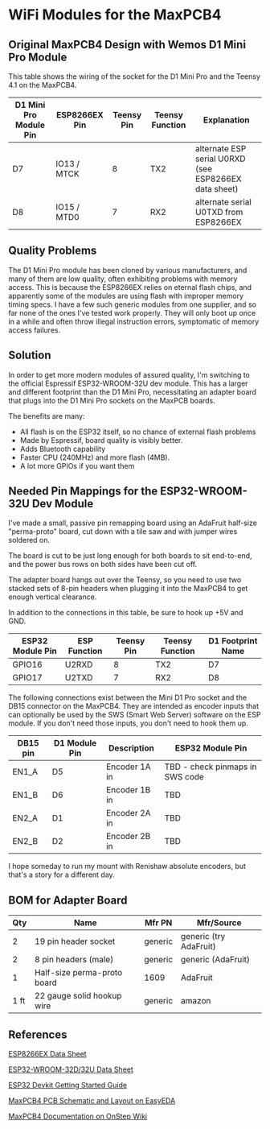 # WiFi Modules for the MaxPCB4

## Original MaxPCB4 Design with Wemos D1 Mini Pro Module

This table shows the wiring of the socket for the D1 Mini Pro and the Teensy 4.1 on the MaxPCB4.

| D1 Mini Pro Module Pin | ESP8266EX Pin  | Teensy Pin | Teensy Function |  Explanation
| ----                   | -----          | ----       |  ------         |  ------
| D7                     | IO13 / MTCK    | 8          |  TX2            |  alternate ESP serial U0RXD (see ESP8266EX data sheet)
| D8                     | IO15 / MTD0    | 7          |  RX2            |  alternate serial U0TXD from ESP8266EX

## Quality Problems

The D1 Mini Pro module has been cloned by various manufacturers, and many of them are low quality, often exhibiting problems with memory access.
This is because the ESP8266EX relies on eternal flash chips, and apparently some of the modules are using
flash with improper memory timing specs.  I have a few such generic modules from one supplier, and so far
none of the ones I've tested work properly.  They will only boot up once in a while and often throw
illegal instruction errors, symptomatic of memory access failures.

## Solution

In order to get more modern modules of assured quality, I'm switching to the official Espressif
ESP32-WROOM-32U dev module.  This has a larger and different footprint than the D1 Mini Pro, necessitating
an adapter board that plugs into the D1 Mini Pro sockets on the MaxPCB boards.

The benefits are many:

* All flash is on the ESP32 itself, so no chance of external flash problems
* Made by Espressif, board quality is visibly better.
* Adds Bluetooth capability
* Faster CPU (240MHz) and more flash (4MB).
* A lot more GPIOs if you want them

## Needed Pin Mappings for the ESP32-WROOM-32U Dev Module

I've made a small, passive pin remapping board using an AdaFruit half-size "perma-proto" board,
cut down with a tile saw and with jumper wires soldered on.

The board is cut to be just long enough for both boards to sit end-to-end, and the
power bus rows on both sides have been cut off.

The adapter board hangs out over the Teensy, so you need to use two stacked sets of 8-pin
headers when plugging it into the MaxPCB4 to get enough vertical clearance.

In addition to the connections in this table, be sure to hook up +5V and GND.

| ESP32 Module Pin   | ESP Function  | Teensy Pin  | Teensy Function | D1 Footprint Name
| -----              | ----          | ----        | ----            | ----
| GPIO16             | U2RXD         | 8           | TX2             | D7
| GPIO17             | U2TXD         | 7           | RX2             | D8

The following connections exist between the Mini D1 Pro socket and the DB15 connector
on the MaxPCB4. They are intended as encoder inputs that can optionally be
used by the SWS (Smart Web Server) software on the ESP module.  If you don't
need those inputs, you don't need to hook them up.

| DB15 pin           | D1 Module Pin  | Description   |  ESP32 Module Pin
| ----               | ----           | ------        |  ------
| EN1_A              | D5             | Encoder 1A in |  TBD - check pinmaps in SWS code
| EN1_B              | D6             | Encoder 1B in |  TBD
| EN2_A              | D1             | Encoder 2A in |  TBD
| EN2_B              | D2             | Encoder 2B in |  TBD

I hope someday to run my mount with Renishaw absolute encoders, but that's a
story for a different day.

## BOM for Adapter Board

| Qty   | Name                         | Mfr PN      |  Mfr/Source
| ----  | ----                         | -----       | ----
| 2     | 19 pin header socket         | generic     | generic (try AdaFruit)
| 2     | 8 pin headers (male)         | generic     | generic (AdaFruit)
| 1     | Half-size perma-proto board  | 1609        | AdaFruit
| 1 ft  | 22 gauge solid hookup wire   | generic     | amazon

## References

[ESP8266EX Data Sheet](https://www.espressif.com/sites/default/files/documentation/0a-esp8266ex_datasheet_en.pdf)

[ESP32-WROOM-32D/32U Data Sheet](https://www.espressif.com/sites/default/files/documentation/esp32-wroom-32d_esp32-wroom-32u_datasheet_en.pdf)

[ESP32 Devkit Getting Started Guide](https://docs.espressif.com/projects/esp-idf/en/latest/esp32/hw-reference/esp32/get-started-devkitc.html)

[MaxPCB4 PCB Schematic and Layout on EasyEDA](https://easyeda.com/editor#id=e2233fc0dbd54d4aaf792255a189c136)

[MaxPCB4 Documentation on OnStep Wiki](https://onstep.groups.io/g/main/wiki/33523)